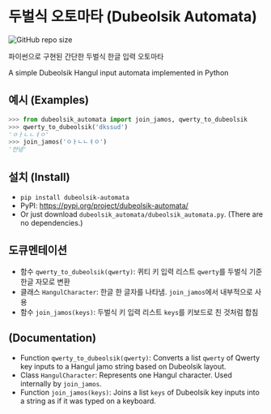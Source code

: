 # 두벌식 오토마타 (Dubeolsik Automata)
![GitHub repo size](https://img.shields.io/github/repo-size/kjh618/dubeolsik-automata)

파이썬으로 구현된 간단한 두벌식 한글 입력 오토마타

A simple Dubeolsik Hangul input automata implemented in Python

## 예시 (Examples)
```python
>>> from dubeolsik_automata import join_jamos, qwerty_to_dubeolsik
>>> qwerty_to_dubeolsik('dkssud')
'ㅇㅏㄴㄴㅕㅇ'
>>> join_jamos('ㅇㅏㄴㄴㅕㅇ')
'안녕'
```

## 설치 (Install)
* `pip install dubeolsik-automata`
* PyPI: https://pypi.org/project/dubeolsik-automata/
* Or just download `dubeolsik_automata/dubeolsik_automata.py`. (There are no dependencies.)

## 도큐멘테이션
* 함수 `qwerty_to_dubeolsik(qwerty)`: 퀴티 키 입력 리스트 `qwerty`를 두벌식 기준 한글 자모로 변환
* 클래스 `HangulCharacter`: 한글 한 글자를 나타냄. `join_jamos`에서 내부적으로 사용
* 함수 `join_jamos(keys)`: 두벌식 키 입력 리스트 `keys`를 키보드로 친 것처럼 합침

## (Documentation)
* Function `qwerty_to_dubeolsik(qwerty)`: Converts a list `qwerty` of Qwerty key inputs to a Hangul jamo string based on Dubeolsik layout.
* Class `HangulCharacter`: Represents one Hangul character. Used internally by `join_jamos`.
* Function `join_jamos(keys)`: Joins a list `keys` of Dubeolsik key inputs into a string as if it was typed on a keyboard.

